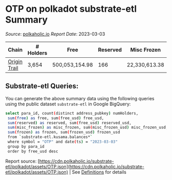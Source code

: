 # OTP on polkadot substrate-etl Summary

_Source_: [polkaholic.io](https://polkaholic.io) *Report Date*: 2023-03-03



| Chain | # Holders | Free | Reserved | Misc Frozen | Frozen | Price | AssetID |
| ----- | --------- | ---- | -------- | ----------- | ------ | ----- | ------- |
| [Origin Trail](/polkadot/2043-origintrail) | 3,654 | 500,053,154.98  | 166  | 22,330,613.38   |   |  | `{"Token":"OTP"}` |

## Substrate-etl Queries:
You can generate the above summary data using the following queries using the public dataset `substrate-etl` in Google BigQuery:
```bash
select para_id, count(distinct address_pubkey) numHolders, 
 sum(free) as free, sum(free_usd) free_usd,
 sum(reserved) as reserved, sum(free_usd) reserved_usd,
 sum(misc_frozen) as misc_frozen, sum(misc_frozen_usd) misc_frozen_usd,
 sum(frozen) as frozen, sum(frozen_usd) frozen_usd
 from `substrate-etl.kusama.balances*` 
 where symbol = "OTP" and date(ts) = "2023-03-03"
 group by para_id
 order by free_usd desc
```


Report source: [https://cdn.polkaholic.io/substrate-etl/polkadot/assets/OTP.json](https://cdn.polkaholic.io/substrate-etl/polkadot/assets/OTP.json) | See [Definitions](/DEFINITIONS.md) for details
